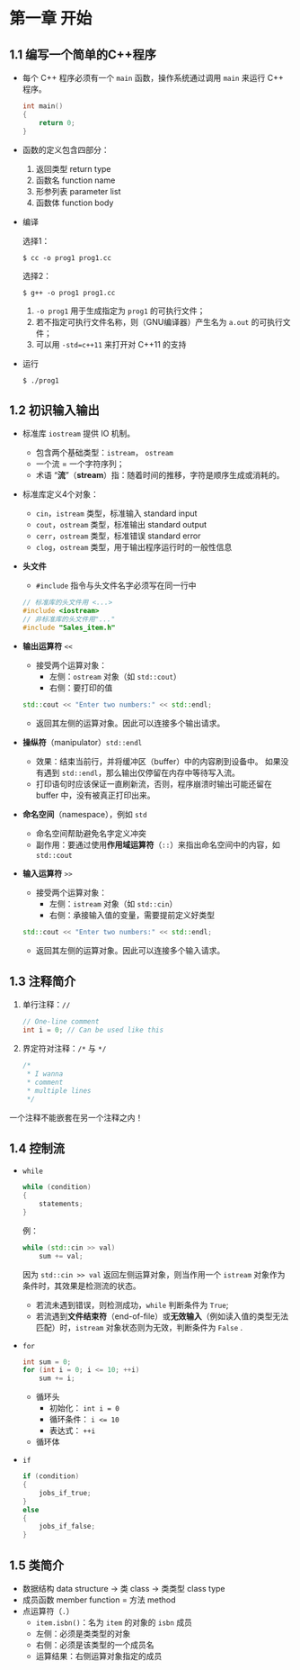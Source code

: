 # 第一章 开始

## 1.1 编写一个简单的C++程序

- 每个 C++ 程序必须有一个 `main` 函数，操作系统通过调用 `main` 来运行 C++ 程序。

    ```cpp
    int main()
    {
        return 0;
    }
    ```

- 函数的定义包含四部分：
    1. 返回类型 return type
    2. 函数名 function name
    3. 形参列表 parameter list
    4. 函数体 function body

- 编译

    选择1：
    ```shell
    $ cc -o prog1 prog1.cc
    ```

    选择2：
    ```shell
    $ g++ -o prog1 prog1.cc
    ```
    1. `-o prog1` 用于生成指定为 `prog1` 的可执行文件；
    2. 若不指定可执行文件名称，则（GNU编译器）产生名为 `a.out` 的可执行文件；
    3. 可以用 `-std=c++11` 来打开对 C++11 的支持

- 运行

    ```shell
    $ ./prog1
    ```

## 1.2 初识输入输出

- 标准库 `iostream` 提供 IO 机制。
    - 包含两个基础类型：`istream`， `ostream`
    - 一个流 = 一个字符序列；
    - 术语 “**流**”（**stream**）指：随着时间的推移，字符是顺序生成或消耗的。

- 标准库定义4个对象：
    - `cin`，`istream` 类型，标准输入 standard input
    - `cout`，`ostream` 类型，标准输出 standard output
    - `cerr`，`ostream` 类型，标准错误 standard error
    - `clog`，`ostream` 类型，用于输出程序运行时的一般性信息

- **头文件**
    - `#include` 指令与头文件名字必须写在同一行中

    ```cpp
    // 标准库的头文件用 <...>
    #include <iostream>
    // 非标准库的头文件用"..."
    #include "Sales_item.h"
    ```

- **输出运算符** `<<`
    - 接受两个运算对象：
        - 左侧：`ostream` 对象（如 `std::cout`）
        - 右侧：要打印的值
    ```cpp
    std::cout << "Enter two numbers:" << std::endl;
    ```
    - 返回其左侧的运算对象。因此可以连接多个输出请求。

- **操纵符**（manipulator）`std::endl`
    - 效果：结束当前行，并将缓冲区（buffer）中的内容刷到设备中。
        如果没有遇到 `std::endl`，那么输出仅停留在内存中等待写入流。
    - 打印语句时应该保证一直刷新流，否则，程序崩溃时输出可能还留在 buffer 中，没有被真正打印出来。

- **命名空间**（namespace），例如 `std`
    - 命名空间帮助避免名字定义冲突
    - 副作用：要通过使用**作用域运算符**（`::`）来指出命名空间中的内容，如 `std::cout`

- **输入运算符** `>>`
    - 接受两个运算对象：
        - 左侧：`istream` 对象（如 `std::cin`）
        - 右侧：承接输入值的变量，需要提前定义好类型
    ```cpp
    std::cout << "Enter two numbers:" << std::endl;
    ```
    - 返回其左侧的运算对象。因此可以连接多个输入请求。

## 1.3 注释简介

1. 单行注释：`//`
    ```cpp
    // One-line comment
    int i = 0; // Can be used like this
    ```
2. 界定符对注释：`/*` 与 `*/`
    ```cpp
    /*
     * I wanna
     * comment
     * multiple lines
     */
    ```

一个注释不能嵌套在另一个注释之内！

## 1.4 控制流

- `while`
    ```cpp
    while (condition)
    {
        statements;
    }
    ```
    例：
    ```cpp
    while (std::cin >> val)
        sum += val;
    ```
    因为 `std::cin >> val` 返回左侧运算对象，则当作用一个 `istream` 对象作为条件时，其效果是检测流的状态。
    - 若流未遇到错误，则检测成功，`while` 判断条件为 `True`;
    - 若流遇到**文件结束符**（end-of-file）或**无效输入**（例如读入值的类型无法匹配）时，`istream` 对象状态则为无效，判断条件为 `False` .


- `for`
    ```cpp
    int sum = 0;
    for (int i = 0; i <= 10; ++i)
        sum += i;
    ```
    - 循环头
        - 初始化： `int i = 0`
        - 循环条件： `i <= 10`
        - 表达式： `++i`
    - 循环体

- `if`
    ```cpp
    if (condition)
    {
        jobs_if_true;
    }
    else
    {
        jobs_if_false;
    }
    ```

## 1.5 类简介

- 数据结构 data structure -> 类 class -> 类类型 class type
- 成员函数 member function = 方法 method
- 点运算符（`.`） 
    - `item.isbn()`：名为 `item` 的对象的 `isbn` 成员
    - 左侧：必须是类类型的对象
    - 右侧：必须是该类型的一个成员名
    - 运算结果：右侧运算对象指定的成员
